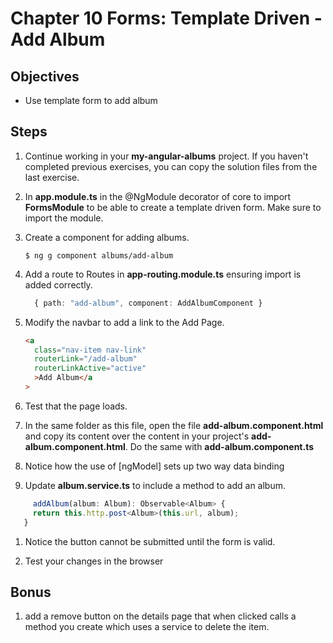 # Chapter 10 Forms: Template Driven - Add Album

## Objectives

- Use template form to add album

## Steps

1. Continue working in your **my-angular-albums** project. If you haven't completed previous exercises, you can copy the solution files from the last exercise.

2. In **app.module.ts** in the @NgModule decorator of core to import **FormsModule** to be able to create a template driven form. Make sure to import the module.

3. Create a component for adding albums.

   ```console
   $ ng g component albums/add-album
   ```

4. Add a route to Routes in **app-routing.module.ts** ensuring import is added correctly.

   ```typescript
     { path: "add-album", component: AddAlbumComponent }
   ```

5. Modify the navbar to add a link to the Add Page.

   ```html
   <a
     class="nav-item nav-link"
     routerLink="/add-album"
     routerLinkActive="active"
     >Add Album</a
   >
   ```

6. Test that the page loads.

7. In the same folder as this file, open the file **add-album.component.html** and copy its content over the content in your project's **add-album.component.html**. Do the same with **add-album.component.ts**

8) Notice how the use of [ngModel] sets up two way data binding

9. Update **album.service.ts** to include a method to add an album.

```typescript
     addAlbum(album: Album): Observable<Album> {
     return this.http.post<Album>(this.url, album);
   }

```

1. Notice the button cannot be submitted until the form is valid.

2. Test your changes in the browser

## Bonus

1.  add a remove button on the details page that when clicked calls a method you create which uses a service to delete the item.
